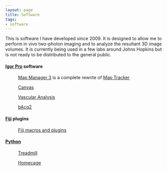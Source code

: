 ```yaml
---
layout: page
title: Software
tags:
- software
---
```


This is software I have developed since 2009. It is designed to allow me to perform in vivo two-photon imaging and to analyze the resultant 3D image volumes. It is currently being used in a few labs around Johns Hopkins but is not ready to be distributed to the general public.

#### [Igor Pro](http://www.wavemetrics.com) software

<dd>
<p>
<A HREF="http://mapmanager.github.io" target="_blank">Map Manager 3</A> is a complete rewrite of <A HREF="http://www.robertcudmore.org/maptracker/" target="_blank">Map Tracker</A>
</p>
</dd>

<dd>
<p>
<!-- <A HREF="http://www.robertcudmore.org/maptracker/v2/mp285/" target="_blank">mp285 Canvas</A> -->
<A HREF="http://blog.cudmore.io/canvas" target="_blank">Canvas</A>
</p>
</dd>

<dd>
<p>
<A HREF="http://cudmore.github.io/Vascular-Analysis/" target="_blank">Vascular Analysis</A>
</p>
</dd>

<dd>
<p>
<A HREF="http://www.robertcudmore.org/maptracker/v2/acquisition/" target="_blank">bAcq2</A>
</p>
</dd>


#### [Fiji](http://fiji.sc/Fiji) plugins

<dd>
<p>
<A HREF="https://github.com/cudmore/bob-fiji-plugins" target="_blank">Fiji macros and plugins</A>
</p>
</dd>

#### [Python](https://www.python.org)

<dd>
<p>
<A HREF="http://blog.cudmore.io/treadmill/" target="_blank">Treadmill</A>
</p>
</dd>

<dd>
<p>
<A HREF="http://blog.cudmore.io/homecage/" target="_blank">Homecage</A>
</p>
</dd>


